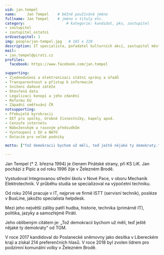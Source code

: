 ```yaml
---
uid: jan.tempel
name:     Jan Tempel  	# běžně používáné jméno
fullname: Jan Tempel  	# jméno s tituly etc.
category:                 	# kategorie: kandidat, pks, zastupitel
- zastupitel
- zastupitel_ostatni
ordzastupitel: 1
img: people/jan-tempel.jpg   # 165 x 220
description: IT specialista, pořadatel kulturních akcí, zastupitel města Železný Brod.            	# kratký popis, max 160 znaků
mail:
- jan.tempel@pirati.cz
profiles:
  facebook: https://www.facebook.com/jan.tempel

supporting:
- Zjednodušení a elektronizaci státní správy a úřadů
- Transparentnost a přístup k informacím
- Snížení daňové zátěže
- Otevřená data
- Legalizaci konopí a jeho zdanění
- Reformu EU
- Západní směřování ČR
notsupporting:
- Přebujelé byrokracii
- EET pro spolky, drobné živnostníky, kapely apod.
- Cenzuře internetu
- Náboženským a rasovým předsudkům
- Vystoupení z EU a NATO
- Dotacím pro velké podniky 

motto: ["Tož demokracii bychom už měli, teď ještě nějaké ty demokraty.", "Tomáš Garrigue Masaryk"]

---
```

Jan Tempel (* 2. března 1994) je členem Pirátské strany, při KS LiK. Jan pochází z Pipic a od roku 1996 žije v Železném Brodě.

Vystudoval Integrovanou střední školu v Nové Pace, v oboru Mechanik Elektrotechnik. V průběhu studia se specializoval na výpočetní techniku.

Od roku 2014 pracuje v IT, nejprve ve firmě ISTT (servisní technik), posléze v BusLine, jakožto specialista helpdesk.

Mezi jeho největší záliby patří hudba, historie, technika (primárně IT), politika, jazyky a samozřejmě Piráti.

Jeho oblíbeným citátem je: „Tož demokracii bychom už měli, teď ještě nějaké ty demokraty“ od TGM.

V roce 2017 kandidoval do Poslanecké sněmovny jako desítka v Libereckém kraji a získal 214 preferenčních hlasů. V roce 2018 byl zvolen lídrem pro podzimní komunální volby v Železném Brodě.
